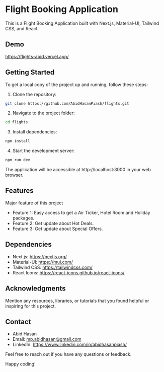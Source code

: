 # Flight Booking Application

This is a Flight Booking Application built with Next.js, Material-UI, Tailwind CSS, and React.

## Demo

https://flights-abid.vercel.app/

## Getting Started

To get a local copy of the project up and running, follow these steps:

1. Clone the repository:
```bash
git clone https://github.com/AbidHasanPiash/flights.git
```

2. Navigate to the project folder:
```bash
cd flights
```

3. Install dependencies:
```bash
npm install
```

4. Start the development server:
```bash
npm run dev
```

The application will be accessible at http://localhost:3000 in your web browser.

## Features

Major feature of this project

- Feature 1: Easy access to get a Air Ticker, Hotel Room and Holiday packages.
- Feature 2: Get update about Hot Deals.
- Feature 3: Get update about Special Offers.

## Dependencies

- Next.js: https://nextjs.org/
- Material-UI: https://mui.com/
- Tailwind CSS: https://tailwindcss.com/
- React Icons: https://react-icons.github.io/react-icons/

## Acknowledgments

Mention any resources, libraries, or tutorials that you found helpful or inspiring for this project.

## Contact

- Abid Hasan
- Email: mp.abidhasan@gmail.com
- LinkedIn: https://www.linkedin.com/in/abidhasanpiash/

Feel free to reach out if you have any questions or feedback.

Happy coding!